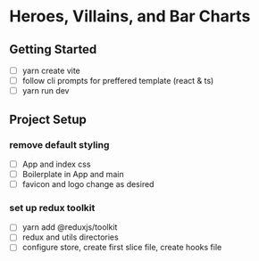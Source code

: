 # Heroes, Villains, and Bar Charts

## Getting Started

- [ ] yarn create vite
- [ ] follow cli prompts for preffered template (react & ts)
- [ ] yarn run dev

## Project Setup

### remove default styling

- [ ] App and index css
- [ ] Boilerplate in App and main
- [ ] favicon and logo change as desired

### set up redux toolkit

- [ ] yarn add @reduxjs/toolkit
- [ ] redux and utils directories
- [ ] configure store, create first slice file, create hooks file
